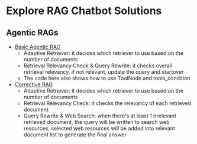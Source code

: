 # Explore RAG Chatbot Solutions

## Agentic RAGs
* [Basic Agentic RAG][2]
  * Adaptive Retriever: it decides which retriever to use based on the number of documents
  * Retrieval Relevancy Check & Query Rewrite: it checks overall retrieval relevancy, if not relevant, update the query and startover
  * The code here also shows how to use ToolNode and tools_condition
* [Corrective RAG][1]
  * Adaptive Retriever: it decides which retriever to use based on the number of documents
  * Retrieval Relevancy Check: it checks the relevancy of each retrieved document
  * Query Rewrite & Web Search: when there's at least 1 irrelevant retrieved document, the query will be written to search web resources, selected web resources will be added into relevant document list to generate the final answer


[1]:https://github.com/hanhanwu/Hanhan_LangGraph_Exercise/blob/main/RAG_Chatbot/try_corrective_rag.ipynb
[2]:https://github.com/hanhanwu/Hanhan_LangGraph_Exercise/blob/main/RAG_Chatbot/try_langgraph_agentic_rag.ipynb
